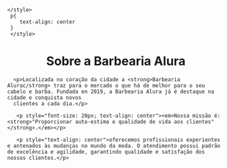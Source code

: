 <!DOCTYPE html>
<html lang="pt-br" 
    <head>
        <meta charset="UTF-8">
    <title>barbearia Alura</title>
   
    </style>
     p{
        text-align: center
     }
     </style>
  </head>

  </body>
       <h1 style="text-align: center">Sobre a Barbearia Alura</h1>
       
      <p>Localizada no coração da cidade a <strong>Barbearia Alurac/strong> traz para o mercado o que há de melhor para o seu cabelo e barba. Fundada en 2019, a Barbearia Alura já é destaque na cidade e conquista novos 
      clientes a cada dia.</p>

       <p style="font-size: 20px; text-align: center"><em>Nossa missão é: <strong>"Proporcionar auto-estima e qualidade de vida aos clientes"</strong>.</em></p>

       <p style="text-align: center">oferecemos profissionais experientes e antenados às mudanças no mundo da moda. O atendimento possui padrão de excelência e agilidade, garantindo qualidade e satisfação dos nossos clientes.</p>
   </body>
</html>

